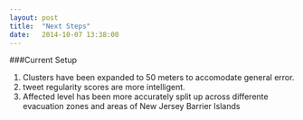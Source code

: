 ```yaml
---
layout: post
title:  "Next Steps"
date:   2014-10-07 13:38:00
---
```


###Current Setup
1. Clusters have been expanded to 50 meters to accomodate general error.
2. tweet regularity scores are more intelligent.
3. Affected level has been more accurately split up across differente evacuation zones and areas of New Jersey Barrier Islands